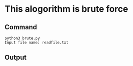 # This alogorithm is brute force 

## Command
	python3 brute.py
	Input file name: readfile.txt
## Output
